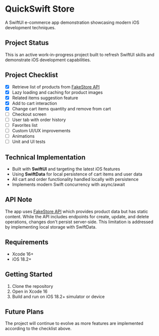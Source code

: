 # QuickSwift Store

A SwiftUI e-commerce app demonstration showcasing modern iOS development techniques.

## Project Status

This is an active work-in-progress project built to refresh SwiftUI skills and demonstrate iOS development capabilities.

## Project Checklist

* [x] Retrieve list of products from [FakeStore API](https://fakestoreapi.com/)
* [x] Lazy loading and caching for product images
* [x] Related items suggestion feature
* [x] Add to cart interaction
* [x] Change cart items quantity and remove from cart
* [ ] Checkout screen
* [ ] User tab with order history
* [ ] Favorites list
* [ ] Custom UI/UX improvements
* [ ] Animations
* [ ] Unit and UI tests

## Technical Implementation

- Built with **SwiftUI** and targeting the latest iOS features
- Using **SwiftData** for local persistence of cart items and user data
- All cart and order functionality handled locally with persistence
- Implements modern Swift concurrency with async/await

## API Note

The app uses [FakeStore API](https://fakestoreapi.com/) which provides product data but has static content. While the API includes endpoints for create, update, and delete operations, changes don't persist server-side. This limitation is addressed by implementing local storage with SwiftData.

## Requirements

- Xcode 16+
- iOS 18.2+

## Getting Started

1. Clone the repository
2. Open in Xcode 16
3. Build and run on iOS 18.2+ simulator or device

## Future Plans

The project will continue to evolve as more features are implemented according to the checklist above.
